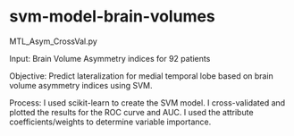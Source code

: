 # svm-model-brain-volumes

MTL_Asym_CrossVal.py

Input: Brain Volume Asymmetry indices for 92 patients 

Objective: Predict lateralization for medial temporal lobe based on brain volume asymmetry indices using SVM.

Process: I used scikit-learn to create the SVM model. I cross-validated and plotted the results for the ROC curve and AUC. I used the attribute coefficients/weights to determine variable importance.
